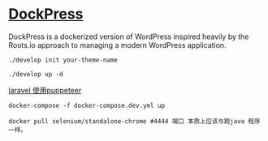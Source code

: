 # [DockPress](https://joepurdy.io/words/dockerize-wordpress-with-roots.io)

DockPress is a dockerized version of WordPress inspired heavily by the Roots.io approach to managing a modern WordPress application.

  `./develop init your-theme-name`

`./develop up -d`

[laravel 使用puppeteer](https://laravel-china.org/articles/10235/using-laravel-to-collect-asynchronous-loading-web-pages-in-puppeteer)

`docker-compose -f docker-compose.dev.yml up`

`docker pull selenium/standalone-chrome #4444 端口 本质上应该与跑java 程序一样。`



